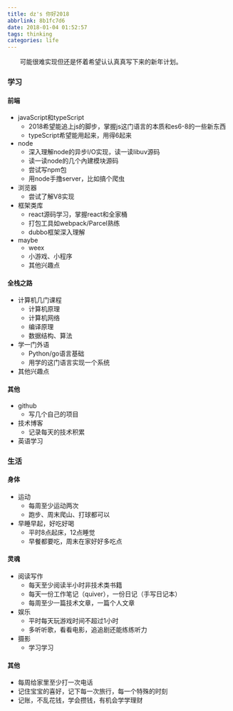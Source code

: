 ```yaml
---
title: dz's 你好2018
abbrlink: 8b1fc7d6
date: 2018-01-04 01:52:57
tags: thinking
categories: life
---
```


&emsp;&emsp;可能很难实现但还是怀着希望认认真真写下来的新年计划。
<!-- more -->

### 学习

#### 前端

  - javaScript和typeScript
    - 2018希望能追上js的脚步，掌握js这门语言的本质和es6-8的一些新东西
    - typeScript希望能用起来，用得6起来
  - node
    - 深入理解node的异步I/O实现，读一读libuv源码
    - 读一读node的几个內建模块源码
    - 尝试写npm包
    - 用node手撸server，比如搞个爬虫
  - 浏览器
    - 尝试了解V8实现
  - 框架类库
    - react源码学习，掌握react和全家桶
    - 打包工具如webpack/Parcel熟练
    - dubbo框架深入理解
  - maybe
    - weex
    - 小游戏、小程序
    - 其他兴趣点

#### 全栈之路

  - 计算机几门课程
    - 计算机原理
    - 计算机网络
    - 编译原理
    - 数据结构、算法
  - 学一门外语
    - Python/go语言基础
    - 用学的这门语言实现一个系统
  - 其他兴趣点

#### 其他
  - github
    - 写几个自己的项目
  - 技术博客
    - 记录每天的技术积累
  - 英语学习

### 生活

#### 身体

  - 运动
    - 每周至少运动两次
    - 跑步、周末爬山、打球都可以
  - 早睡早起，好吃好喝
    - 平时8点起床，12点睡觉
    - 早餐都要吃，周末在家好好多吃点

#### 灵魂

  - 阅读写作
    - 每天至少阅读半小时非技术类书籍
    - 每天一份工作笔记（quiver），一份日记（手写日记本）
    - 每周至少一篇技术文章，一篇个人文章
  - 娱乐
    - 平时每天玩游戏时间不超过1小时
    - 多听听歌，看看电影，追追剧还能练练听力
  - 摄影
    - 学习学习

#### 其他

  - 每周给家里至少打一次电话
  - 记住宝宝的喜好，记下每一次旅行，每一个特殊的时刻
  - 记账，不乱花钱，学会攒钱，有机会学学理财



